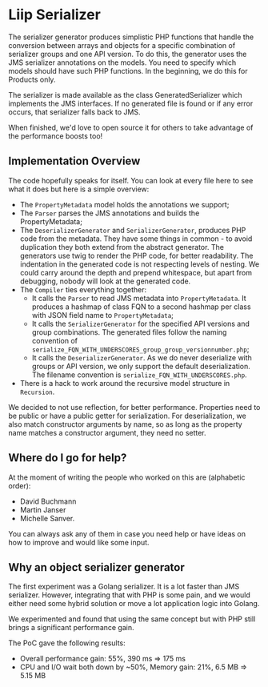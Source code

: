 # Liip Serializer 

The serializer generator produces simplistic PHP functions that handle the conversion between arrays and objects for a
specific combination of serializer groups and one API version. To do this, the generator uses the JMS serializer
annotations on the models. You need to specify which models should have such PHP functions. In the beginning, we do this
for Products only.

The serializer is made available as the class GeneratedSerializer which implements the JMS interfaces. If no generated
file is found or if any error occurs, that serializer falls back to JMS.

When finished, we'd love to open source it for others to take advantage of the performance boosts too!

## Implementation Overview

The code hopefully speaks for itself. You can look at every file here to see what it does but here is a simple overview: 
- The `PropertyMetadata` model holds the annotations we support;
- The `Parser` parses the JMS annotations and builds the PropertyMetadata;
- The `DeserializerGenerator` and `SerializerGenerator`, produces PHP code from the metadata.
  They have some things in common - to avoid duplication they both extend from the abstract generator.
  The generators use twig to render the PHP code, for better readability.
  The indentation in the generated code is not respecting levels of nesting. We could carry around the depth and prepend
  whitespace, but apart from debugging, nobody will look at the generated code.
- The `Compiler` ties everything together:
    - It calls the `Parser` to read JMS metadata into `PropertyMetadata`. It produces a hashmap of class FQN to a
      second hashmap per class with JSON field name to `PropertyMetadata`;
    - It calls the `SerializerGenerator` for the specified API versions and group combinations. The generated files
      follow the naming convention of `serialize_FQN_WITH_UNDERSCORES_group_group_versionnumber.php`;
    - It calls the `DeserializerGenerator`. As we do never deserialize with groups or API version, we only
      support the default deserialization. The filename convention is `serialize_FQN_WITH_UNDERSCORES.php`.
- There is a hack to work around the recursive model structure in `Recursion`.

We decided to not use reflection, for better performance. Properties need to be public or have a public getter for
serialization. For deserialization, we also match constructor arguments by name, so as long as the property name matches
a constructor argument, they need no setter.

## Where do I go for help?

At the moment of writing the people who worked on this are (alphabetic order): 
- David Buchmann 
- Martin Janser
- Michelle Sanver. 

You can always ask any of them in case you need help or have ideas on how to improve and would like some input. 

## Why an object serializer generator

The first experiment was a Golang serializer. It is a lot faster than JMS serializer. However, integrating that with PHP
is some pain, and we would either need some hybrid solution or move a lot application logic into Golang.

We experimented and found that using the same concept but with PHP still brings a significant performance gain.

The PoC gave the following results:
* Overall performance gain: 55%, 390 ms => 175 ms
* CPU and I/O wait both down by ~50%, Memory gain: 21%, 6.5 MB => 5.15 MB
